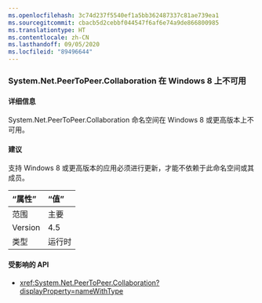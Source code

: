 ```yaml
---
ms.openlocfilehash: 3c74d237f5540ef1a5bb362487337c81ae739ea1
ms.sourcegitcommit: cbacb5d2cebbf044547f6af6e74a9de866800985
ms.translationtype: HT
ms.contentlocale: zh-CN
ms.lasthandoff: 09/05/2020
ms.locfileid: "89496644"
---
```

### <a name="systemnetpeertopeercollaboration-unavailable-on-windows-8"></a>System.Net.PeerToPeer.Collaboration 在 Windows 8 上不可用

#### <a name="details"></a>详细信息

System.Net.PeerToPeer.Collaboration 命名空间在 Windows 8 或更高版本上不可用。

#### <a name="suggestion"></a>建议

支持 Windows 8 或更高版本的应用必须进行更新，才能不依赖于此命名空间或其成员。

| “属性”    | “值”       |
|:--------|:------------|
| 范围   |主要|
|Version|4.5|
|类型|运行时|

#### <a name="affected-apis"></a>受影响的 API

- <xref:System.Net.PeerToPeer.Collaboration?displayProperty=nameWithType>

<!--

#### Affected APIs

- `N:System.Net.PeerToPeer.Collaboration`

-->
